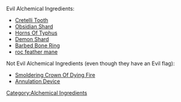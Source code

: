 Evil Alchemical Ingredients:

-   [Cretelli Tooth](Cretelli_Tooth "wikilink")
-   [Obsidian Shard](Obsidian_Shard "wikilink")
-   [Horns Of Typhus](Horns_Of_Typhus "wikilink")
-   [Demon Shard](Demon_Shard "wikilink")
-   [Barbed Bone Ring](Barbed_Bone_Ring "wikilink")
-   [roc feather mane](Roc_Feather_Mane.md "wikilink")

Not Evil Alchemical Ingredients (even though they have an Evil flag):

-   [Smoldering Crown Of Dying
    Fire](Smoldering_Crown_Of_Dying_Fire "wikilink")
-   [Annulation Device](Annulation_Device "wikilink")

[Category:Alchemical
Ingredients](Category:Alchemical_Ingredients "wikilink")
